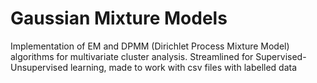 # Gaussian Mixture Models
Implementation of EM and DPMM (Dirichlet Process Mixture Model) algorithms for multivariate cluster analysis. Streamlined for Supervised-Unsupervised learning, made to work with csv files with labelled data
